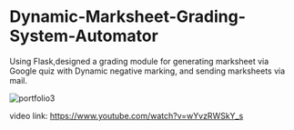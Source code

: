 # Dynamic-Marksheet-Grading-System-Automator
 Using Flask,designed a grading module for generating marksheet via Google quiz with Dynamic negative marking, and sending marksheets via mail.
 
![portfolio3](https://user-images.githubusercontent.com/85033183/187027874-7b526d1a-02e3-4351-97fc-05e2846fe9b6.png)

 video link: https://www.youtube.com/watch?v=wYvzRWSkY_s





